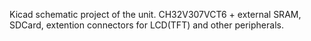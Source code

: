 Kicad schematic project of the unit.
CH32V307VCT6 + external SRAM, SDCard, extention connectors for LCD(TFT) and other peripherals.
